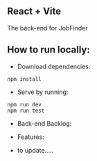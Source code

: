 ## React + Vite

The back-end for JobFinder

## How to run locally:

- Download dependencies:
```
npm install
```

- Serve by running:
```
npm run dev
npm run test
```

- Back-end Backlog:

- Features:
 - to update.....
    